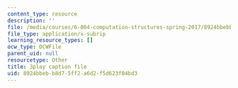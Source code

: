 ```yaml
---
content_type: resource
description: ''
file: /media/courses/6-004-computation-structures-spring-2017/8924bbebb8d75ff2a6d2f5d623f04bd3_sd-ZVAw8qB0.vtt
file_type: application/x-subrip
learning_resource_types: []
ocw_type: OCWFile
parent_uid: null
resourcetype: Other
title: 3play caption file
uid: 8924bbeb-b8d7-5ff2-a6d2-f5d623f04bd3
---
```

